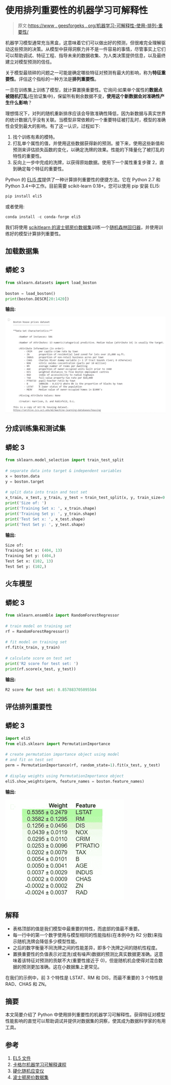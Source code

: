 # 使用排列重要性的机器学习可解释性

> 原文:[https://www . geesforgeks . org/机器学习-可解释性-使用-排列-重要性/](https://www.geeksforgeeks.org/machine-learning-explainability-using-permutation-importance/)

机器学习模型通常充当黑盒，这意味着它们可以做出好的预测，但很难完全理解驱动这些预测的决策。从模型中获得洞察力并不是一件容易的事情，尽管事实上它们可以帮助调试、特征工程、指导未来的数据收集、为人类决策提供信息，以及最终建立对模型预测的信任。

关于模型最琐碎的问题之一可能是确定哪些特征对预测有最大的影响，称为**特征重要性**。评估这个指标的一种方法是**排列重要性**。

一旦在训练集上训练了模型，就计算置换重要性。它询问:如果单个属性的**数据点被随机打乱**(在验证集中)，保留所有剩余数据不变，**使用这个新数据会对准确性产生什么影响**？

理想情况下，对列的随机重新排序应该会导致准确性降低，因为新数据与真实世界的统计数据几乎没有关联。当模型非常依赖的一个重要特征被打乱时，模型的准确性会受到最大的影响。有了这一认识，过程如下:

1.  找个训练有素的模特。
2.  打乱单个属性的值，并使用这些数据获得新的预测。接下来，使用这些新值和预测来评估损失函数的变化，以确定洗牌的效果。性能的下降量化了被打乱的特性的重要性。
3.  反向上一步中完成的洗牌，以获得原始数据。使用下一个属性重复步骤 2，直到确定每个特征的重要性。

Python 的 [ELI5 库](https://eli5.readthedocs.io/en/latest/)提供了一种计算排列重要性的便捷方法。它在 Python 2.7 和 Python 3.4+中工作。目前需要 scikit-learn 0.18+。您可以使用 pip 安装 ELI5:

```py
pip install eli5
```

或者使用:

```py
conda install -c conda-forge eli5
```

我们将使用 [scikitlearn 的波士顿房价数据集](https://scikit-learn.org/stable/modules/generated/sklearn.datasets.load_boston.html)训练一个[随机森林回归器](https://www.geeksforgeeks.org/random-forest-regression-in-python/)，并使用训练好的模型计算排列重要性。

## 加载数据集

## 蟒蛇 3

```py
from sklearn.datasets import load_boston

boston = load_boston()
print(boston.DESCR[20:1420])
```

**输出:**

![](img/d48c6858065ea416a7486362a8686621.png)

## 分成训练集和测试集

## 蟒蛇 3

```py
from sklearn.model_selection import train_test_split

# separate data into target & independent variables
x = boston.data
y = boston.target

# split data into train and test set
x_train, x_test, y_train, y_test = train_test_split(x, y, train_size=0.8)
print('Size of: ')
print('Training Set x: ', x_train.shape)
print('Training Set y: ', y_train.shape)
print('Test Set x: ', x_test.shape)
print('Test Set y: ', y_test.shape)
```

**输出:**

```py
Size of: 
Training Set x: (404, 13)
Training Set y: (404,)
Test Set x: (102, 13)
Test Set y: (102,)

```

## 火车模型

## 蟒蛇 3

```py
from sklearn.ensemble import RandomForestRegressor

# train model on training set
rf = RandomForestRegressor()

# fit model on training set
rf.fit(x_train, y_train)

# calculate score on test set
print('R2 score for test set: ')
print(rf.score(x_test, y_test))
```

**输出:**

```py
R2 score for test set: 0.857883705095584

```

## 评估排列重要性

## 蟒蛇 3

```py
import eli5
from eli5.sklearn import PermutationImportance

# create permutation importance object using model
# and fit on test set
perm = PermutationImportance(rf, random_state=1).fit(x_test, y_test)

# display weights using PermutationImportance object
eli5.show_weights(perm, feature_names = boston.feature_names)
```

**输出:**

![](img/93781c4c1c85f820f363f7b1f30bbab6.png)

## 解释

*   表格顶部的值是我们模型中最重要的特性，而底部的值最不重要。
*   每一行中的第一个数字使用与模型相同的性能指标(在本例中为 R2 分数)来指示随机洗牌会降低多少模型性能。
*   之后的数字衡量不同洗牌之间的性能差异，即多个洗牌之间的随机性程度。
*   置换重要性的负值表示对混洗(或有噪声)数据的预测比真实数据更准确。这意味着该特征对预测的贡献不大(重要性接近于 0)，但是随机机会使得对混合数据的预测更加准确。这在小数据集上更常见。

在我们的示例中，前 3 个特性是 LSTAT、RM 和 DIS，而最不重要的 3 个特性是 RAD、CHAS 和 ZN。

## 摘要

本文简要介绍了 Python 中使用排列重要性的机器学习可解释性。获得特征对模型性能影响的直觉可以帮助调试并提供对数据集的洞察，使其成为数据科学家的有用工具。

## 参考

1.  [EL5 文件](https://eli5.readthedocs.io/en/latest/index.html)
2.  [卡格尔机器学习可解释课程](https://www.kaggle.com/learn/machine-learning-explainability)
3.  [硬化随机应变仪](https://scikit-learn.org/stable/modules/generated/sklearn.ensemble.RandomForestRegressor.html)
4.  [波士顿房价数据集](https://scikit-learn.org/stable/modules/generated/sklearn.datasets.load_boston.html)